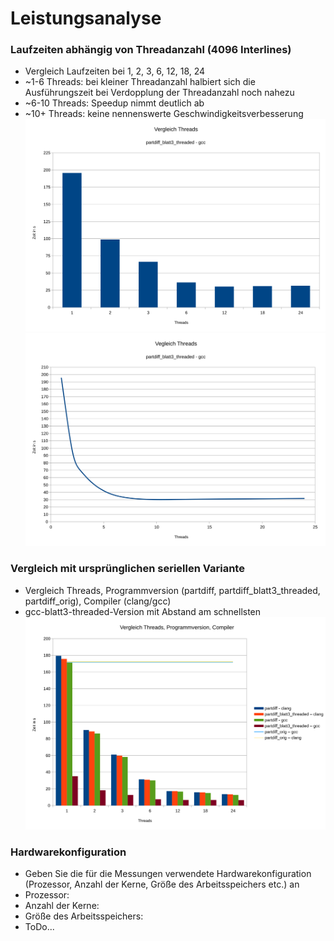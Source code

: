 # Leistungsanalyse
### Laufzeiten abhängig von Threadanzahl (4096 Interlines)
- Vergleich Laufzeiten bei 1, 2, 3, 6, 12, 18, 24
- ~1-6 Threads: bei kleiner Threadanzahl halbiert sich die Ausführungszeit bei Verdopplung der Threadanzahl noch nahezu
- ~6-10 Threads: Speedup nimmt deutlich ab
- ~10+ Threads: keine nennenswerte Geschwindigkeitsverbesserung
  ![Laufzeiten 1](pdf_attachment/bench1_bar.svg)
  ![Laufzeiten 2](pdf_attachment/bench1_scatter.svg)
### Vergleich mit ursprünglichen seriellen Variante
- Vergleich Threads, Programmversion (partdiff, partdiff_blatt3_threaded, partdiff_orig), Compiler (clang/gcc)
- gcc-blatt3-threaded-Version mit Abstand am schnellsten
  ![Vergleich](pdf_attachment/bench0.svg)
### Hardwarekonfiguration
- Geben Sie die für die Messungen verwendete Hardwarekonfiguration (Prozessor, Anzahl der Kerne, Größe des Arbeitsspeichers etc.) an
- Prozessor: 
- Anzahl der Kerne: 
- Größe des Arbeitsspeichers: 
- ToDo...
